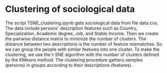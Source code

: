 # Clustering of sociological data
The script TSNE_clustering.ipynb gets sociological data from file data.cvs. The data include persons' description features such as Country, Specialization, Academic degree, Job, and Stable Income. Then we create the pairwise distance matrix to minimize the number of clusters. The distance between two descriptions is the number of feature mismatches. So we can group the people with similar features into one cluster. To make the clustering, we use the t-SNE algorithm with the number of clusters defined by the KMeans method. The clustering procedure gathers samples (persons) in groups according to their descriptions (features).
